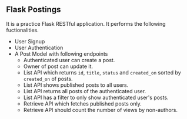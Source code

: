 ## Flask Postings
It is a practice Flask RESTful application. It performs the following fuctionalities.

- User Signup
- User Authentication
- A Post Model with following endpoints
    - Authenticated user can create a post.
    - Owner of post can update it.
    - List API which returns `id`, `title`, `status` and `created_on` sorted by `created_on` of posts.
    - List API shows published posts to all users.
    - List API returns all posts of the authenticated user.
    - List API has a filter to only show authenticated user's posts.
    - Retrieve API which fetches published posts only.
    - Retrieve API should count the number of views by non-authors.
